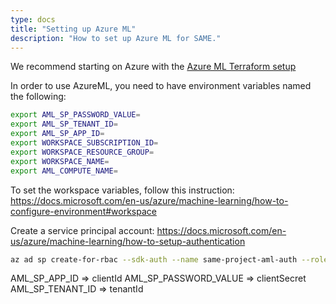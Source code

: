 ```yaml
---
type: docs
title: "Setting up Azure ML"
description: "How to set up Azure ML for SAME."
---
```


We recommend starting on Azure with the [Azure ML Terraform setup](https://registry.terraform.io/providers/hashicorp/azurerm/latest/docs/resources/machine_learning_workspace)

In order to use AzureML, you need to have environment variables named the following:

```bash
export AML_SP_PASSWORD_VALUE= 
export AML_SP_TENANT_ID= 
export AML_SP_APP_ID= 
export WORKSPACE_SUBSCRIPTION_ID= 
export WORKSPACE_RESOURCE_GROUP=
export WORKSPACE_NAME=
export AML_COMPUTE_NAME=
```

To set the workspace variables, follow this instruction:
https://docs.microsoft.com/en-us/azure/machine-learning/how-to-configure-environment#workspace

Create a service principal account:
https://docs.microsoft.com/en-us/azure/machine-learning/how-to-setup-authentication

```bash
az ad sp create-for-rbac --sdk-auth --name same-project-aml-auth --role Contributor --scopes /subscriptions/72ac7288-fb92-4ad6-83bc-5cfd361f47ef
```

AML_SP_APP_ID => clientId
AML_SP_PASSWORD_VALUE => clientSecret
AML_SP_TENANT_ID => tenantId

